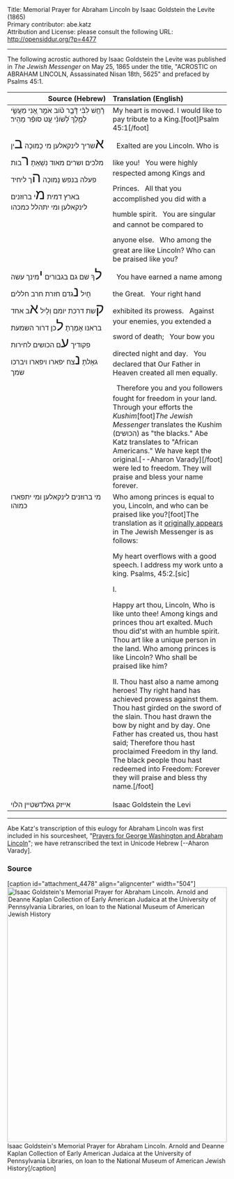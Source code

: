 <html>
<head></head>
<body>
Title: Memorial Prayer for Abraham Lincoln by Isaac Goldstein the Levite (1865)<br />
Primary contributor: abe.katz<br />
Attribution and License: please consult the following URL: <a href="http://opensiddur.org/?p=4477">http://opensiddur.org/?p=4477</a>
<p />
<hr />

The following acrostic authored by Isaac Goldstein the Levite was published in <em>The Jewish Messenger</em> on May 25, 1865 under the title, "ACROSTIC on ABRAHAM LINCOLN, Assassinated Nisan 18th, 5625" and prefaced by Psalms 45:1.

<table style="margin-left: auto;margin-right: auto;" class="draggable">
<thead><tr><th id="x" style="text-align: right;">Source (Hebrew)</th><th style="text-align: left;">Translation (English)</th></tr></thead><tbody>
<tr>
<td style="vertical-align:top;" width="46%">
<div class="scribe"><span lang="he">
רָ֘חַ֤שׁ לִבִּ֨י דָּ֘בָ֤ר טֹ֗וב אֹמֵ֣ר אָ֭נִי מַעֲשַׂ֣י לְמֶ֑לֶךְ לְ֝שֹׁונִ֗י עֵ֤ט סֹופֵ֬ר מָהִֽיר׃ 
</span></div></td>
 
<td style="vertical-align:top;" width="53%"><div class="english">
My heart is moved. I would like to pay tribute to a King.[foot]Psalm 45:1[/foot]
</div></td></tr>


<tr><td style="vertical-align:top;" width="46%"><div class="liturgy"><span lang="he">
<span style="font-size: 2em;">א</span>שריך לינקאלען מי כָמוכָה
<span style="font-size: 2em;">ב</span>ין מלכים ושרים מאוד נִשְׁאֵתָ
<span style="font-size: 2em;">ר</span>בות פעלה בנפש נָמוכָה
<span style="font-size: 2em;">ה</span>ך ליחיד בארץ דמית
<span style="font-size: 2em;">מ</span>י ברוזנים לינקאלען ומי יתהלל כמכהו
</span></div></td>
 
<td style="vertical-align:top;" width="53%"><div class="english">
<span style="font-size: 2em;">&nbsp;</span>Exalted are you Lincoln. Who is like you!
<span style="font-size: 2em;">&nbsp;</span>You were highly respected among Kings and Princes.
<span style="font-size: 2em;">&nbsp;</span>All that you accomplished you did with a humble spirit.
<span style="font-size: 2em;">&nbsp;</span>You are singular and cannot be compared to anyone else.
<span style="font-size: 2em;">&nbsp;</span>Who among the great are like Lincoln? Who can be praised like you?
</div></td></tr>


<tr><td style="vertical-align:top;" width="46%"><div class="liturgy"><span lang="he">
<span style="font-size: 2em;">ל</span>ךָ שם גם בגבורים
<span style="font-size: 2em;">י</span>מינך עשה חָיִל
<span style="font-size: 2em;">נ</span>גדם חזרת חרב חללים
<span style="font-size: 2em;">ק</span>שת דרכת יומם וְלָיִל
<span style="font-size: 2em;">א</span>ב אחד בראנו אָמַרְתָ
<span style="font-size: 2em;">ל</span>כן דרור השמעת פקודיך
<span style="font-size: 2em;">ע</span>ם הכושים לחירות גאָלתָ
<span style="font-size: 2em;">נ</span>צח יפארו ויפארו ויברכו שמך
</span></div></td>
 
<td style="vertical-align:top;" width="53%"><div class="english">
<span style="font-size: 2em;">&nbsp;</span>You have earned a name among the Great.
<span style="font-size: 2em;">&nbsp;</span>Your right hand exhibited its prowess.
<span style="font-size: 2em;">&nbsp;</span>Against your enemies, you extended a sword of death;
<span style="font-size: 2em;">&nbsp;</span>Your bow you directed night and day.
<span style="font-size: 2em;">&nbsp;</span>You declared that Our Father in Heaven created all men equally.
<span style="font-size: 2em;">&nbsp;</span>Therefore you and you followers fought for freedom in your land.
Through your efforts the <em>Kushim</em>[foot]<em>The Jewish Messenger</em> translates the Kushim (<span class="hebrew">הכושים</span>) as "the blacks." Abe Katz translates to "African Americans." We have kept the original.[--Aharon Varady][/foot] were led to freedom.
They will praise and bless your name forever.
</div></td></tr>


<tr><td style="vertical-align:top;" width="46%"><div class="liturgy"><span lang="he">
מי ברוזנים לינקאלען ומי יתפארו כמוהו
</span></div></td>
 
<td style="vertical-align:top;" width="53%"><div class="english">
Who among princes is equal to you, Lincoln, and who can be praised like you?[foot]The translation as it <a href="http://www.stevens-tech.edu/golem/llevine/history/lincoln_jews.pdf">originally appears</a> in The Jewish Messenger is as follows:

My heart overflows with a good speech. I address my work unto a king. Psalms, 45:2.[sic]

I.

Happy art thou, Lincoln, Who is like unto thee!
Among kings and princes thou art exalted.
Much thou did'st with an humble spirit.
Thou art like a unique person in the land.
Who among princes is like Lincoln?
Who shall be praised like him?

II.
Thou hast also a name among heroes!
Thy right hand has achieved prowess against them.
Thou hast girded on the sword of the slain.
Thou hast drawn the bow by night and by day.
One Father has created us, thou hast said;
Therefore thou hast proclaimed Freedom in thy land.
The black people thou hast redeemed into Freedom:
Forever they will praise and bless thy name.[/foot]
</td></tr>
<tr><td style="vertical-align:top;" width="46%"><div class="liturgy"><span lang="he">
אייזק גאלדשטיין הלוי
</span></div></td>
 
<td style="vertical-align:top;" width="53%"><div class="english">
Isaac Goldstein the Levi
</div></td></tr></tbody></table>

<hr />

Abe Katz's transcription of this eulogy for Abraham Lincoln was first included in his sourcesheet, "<a href="http://www.beureihatefila.com/files/Presidential_Prayers.pdf">Prayers for George Washington and Abraham Lincoln</a>"; we have retranscribed the text in Unicode Hebrew [--Aharon Varady].

<h3>Source</h3>

[caption id="attachment_4478" align="aligncenter" width="504"]<a href="https://opensiddur.org/wp-content/uploads/2012/02/Presidential_Prayers_Page_4_Image_0001.jpg" rel="attachment wp-att-4478"><img src="https://opensiddur.org/wp-content/uploads/2012/02/Presidential_Prayers_Page_4_Image_0001.jpg" alt="Isaac Goldstein&#039;s Memorial Prayer for Abraham Lincoln. Arnold and Deanne Kaplan Collection of Early American Judaica at the University of Pennsylvania Libraries, on loan to the National Museum of American Jewish History" width="504" height="585" class="size-full wp-image-4478" /></a> Isaac Goldstein's Memorial Prayer for Abraham Lincoln. Arnold and Deanne Kaplan Collection of Early American Judaica at the University of Pennsylvania Libraries, on loan to the National Museum of American Jewish History[/caption]
</body>
</html>